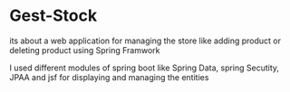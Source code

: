 # Gest-Stock
 its about a web application for managing the store  like adding product or deleting product using Spring Framwork 

 I used different modules of spring boot like Spring Data, spring Secutity, JPAA and jsf for displaying and managing the entities 
